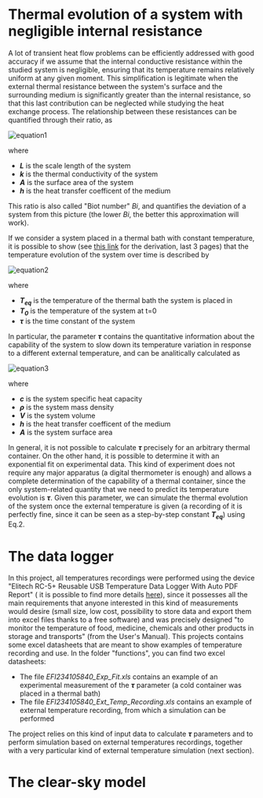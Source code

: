 # Thermal evolution of a system with negligible internal resistance

A lot of transient heat flow problems can be efficiently addressed with good accuracy if we assume that the internal conductive resistance within the studied system is negligible, ensuring that its temperature remains relatively uniform at any given moment. This simplification is legitimate when the external thermal resistance between the system's surface and the surrounding medium is significantly greater than the internal resistance, so that this last contribution can be neglected while studying the heat exchange process. The relationship between these resistances can be quantified through their ratio, as

![equation1](https://latex.codecogs.com/gif.image?\dpi{110}\frac{R_{int}}{R_{ext}}=\frac{L/kA}{1/hA}=\frac{hL}{k})

where

- ***L*** is the scale length of the system
- ***k*** is the thermal conductivity of the system
- ***A*** is the surface area of the system
- ***h*** is the heat transfer coefficent of the medium

This ratio is also called "Biot number" *Bi*, and quantifies the deviation of a system from this picture (the lower *Bi*, the better this approximation will work).

If we consider a system placed in a thermal bath with constant temperature, it is possible to show (see [this link](https://www.unirc.it/documentazione/materiale_didattico/1467_2015_404_23033.pdf) for the derivation, last 3 pages) that the temperature evolution of the system over time is described by 

![equation2](https://latex.codecogs.com/gif.image?\dpi{110}T(t)=T_e_q&plus;(T_0-T_{eq})e^{-t/\tau})

where

- ***T<sub>eq*** is the temperature of the thermal bath the system is placed in
- ***T<sub>0*** is the temperature of the system at t=0
- ***&tau;*** is the time constant of the system

In particular, the parameter ***&tau;*** contains the quantitative information about the capability of the system to slow down its temperature variation in response to a different external temperature, and can be analitically calculated as

![equation3](https://latex.codecogs.com/gif.image?\dpi{110}\mathbf{\tau}=\frac{c\rho&space;V}{hA})

where

- ***c*** is the system specific heat capacity
- ***&rho;*** is the system mass density
- ***V*** is the system volume
- ***h*** is the heat transfer coefficent of the medium
- ***A*** is the system surface area

In general, it is not possible to calculate ***&tau;*** precisely for an arbitrary thermal container. On the other hand, it is possible to determine it with an exponential fit on experimental data. This kind of experiment does not require any major apparatus (a digital thermometer is enough) and allows a complete determination of the capability of a thermal container, since the only system-related quantity that we need to predict its temperature evolution is ***&tau;***. Given this parameter, we can simulate the thermal evolution of the system once the external temperature is given (a recording of it is perfectly fine, since it can be seen as a step-by-step constant ***T<sub>eq***) using Eq.2.

# The data logger

In this project, all temperatures recordings were performed using the device "Elitech RC-5+ Reusable USB Temperature Data Logger With Auto PDF Report" ( it is possible to find more details [here](https://www.elitechus.com/collections/multi-use-temperature-data-logger/products/elitech-rc-5-pdf-usb-temperature-data-logger-32000-points-reusable)), since it possesses all the main requirements that anyone interested in this kind of measurements would desire (small size, low cost, possibility to store data and export them into excel files thanks to a free software) and was precisely designed "to monitor the temperature of food, medicine, chemicals and other products in storage and transports" (from the User's Manual).
This projects contains some excel datasheets that are meant to show examples of temperature recording and use. In the folder "functions", you can find two excel datasheets:

- The file *EFI234105840_Exp_Fit.xls* contains an example of an experimental measurement of the ***&tau;*** parameter (a cold container was placed in a thermal bath)
- The file *EFI234105840_Ext_Temp_Recording.xls* contains an example of external temperature recording, from which a simulation can be performed

The project relies on this kind of input data to calculate ***&tau;*** parameters and to perform simulation based on external temperatures recordings, together with a very particular kind of external temperature simulation (next section).

# The clear-sky model
